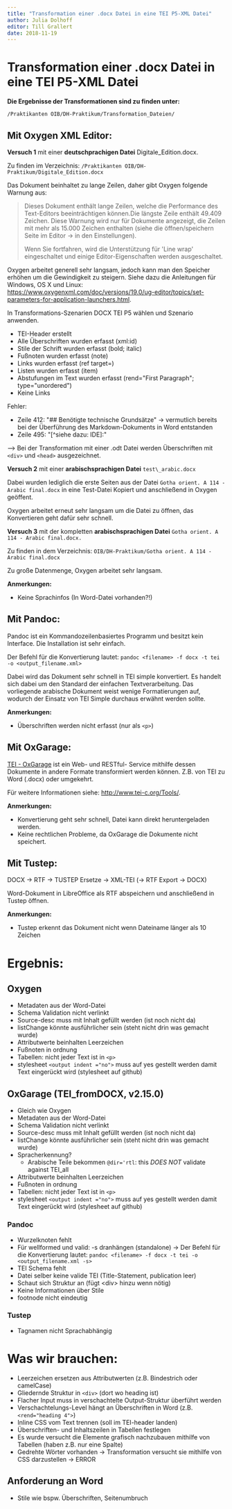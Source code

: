```yaml
---
title: "Transformation einer .docx Datei in eine TEI P5-XML Datei"
author: Julia Dolhoff
editor: Till Grallert
date: 2018-11-19
---
```


# Transformation einer .docx Datei in eine TEI P5-XML Datei

**Die Ergebnisse der Transformationen sind zu finden unter:**

`/Praktikanten OIB/DH-Praktikum/Transformation_Dateien/`

## Mit Oxygen XML Editor:

**Versuch 1** mit einer **deutschprachigen Datei** Digitale\_Edition.docx.

Zu finden im Verzeichnis: `/Praktikanten OIB/DH-Praktikum/Digitale_Edition.docx`


Das Dokument beinhaltet zu lange Zeilen, daher gibt Oxygen folgende Warnung aus:
> Dieses Dokument enthält lange Zeilen, welche die Performance des Text-Editors beeinträchtigen können.Die längste Zeile enthält 49.409 Zeichen.
> Diese Warnung wird nur für Dokumente angezeigt, die Zeilen mit mehr als 15.000 Zeichen enthalten (siehe die öffnen/speichern Seite im Editor -> in den Einstellungen).
> 
> Wenn Sie fortfahren, wird die Unterstützung für 'Line wrap' eingeschaltet und einige Editor-Eigenschaften werden ausgeschaltet.

Oxygen arbeitet generell sehr langsam, jedoch kann man den Speicher erhöhen um die Gewindigkeit zu steigern. Siehe dazu die Anleitungen für Windows, OS X und Linux: <https://www.oxygenxml.com/doc/versions/19.0/ug-editor/topics/set-parameters-for-application-launchers.html>.

In Transformations-Szenarien DOCX TEI P5 wählen und Szenario anwenden.

- TEI-Header erstellt
- Alle Überschriften wurden erfasst (xml:id)
- Stile der Schrift wurden erfasst (bold; italic)
- Fußnoten wurden erfasst (note)
- Links wurden erfasst (ref target=)
- Listen wurden erfasst (item)
- Abstufungen im Text wurden erfasst (rend="First Paragraph"; type="unordered")
- Keine Links


Fehler:

- Zeile 412: "## Benötigte technische Grundsätze" -> vermutlich bereits bei der Überführung des Markdown-Dokuments in Word entstanden
- Zeile 495: "[^siehe dazu: IDE]:"

--> Bei der Transformation mit einer .odt Datei werden Überschriften mit `<div>` und `<head>` ausgezeichnet.

**Versuch 2** mit einer **arabischsprachigen Datei** `test\_arabic.docx`


Dabei wurden lediglich die erste Seiten aus der Datei `Gotha orient. A 114 - Arabic final.docx` in eine Test-Datei Kopiert und anschließend in Oxygen geöffent.

Oxygen arbeitet erneut sehr langsam um die Datei zu öffnen, das Konvertieren geht dafür sehr schnell.


**Versuch 3** mit der kompletten **arabischsprachigen Datei** `Gotha orient. A 114 - Arabic final.docx.`

Zu finden in dem Verzeichnis:
`OIB/DH-Praktikum/Gotha orient. A 114 - Arabic final.docx`

Zu große Datenmenge, Oxygen arbeitet sehr langsam.

**Anmerkungen:**

- Keine Sprachinfos (In Word-Datei vorhanden?!)


## Mit Pandoc:

Pandoc ist ein Kommandozeilenbasiertes Programm und besitzt kein Interface.
Die Installation ist sehr einfach.

Der Befehl für die Konvertierung lautet:
`pandoc <filename> -f docx -t tei -o <output_filename.xml>`

Dabei wird das Dokument sehr schnell in TEI simple konvertiert. Es handelt sich dabei um den Standard der einfachen Textverarbeitung. Das vorliegende arabische Dokument weist wenige Formatierungen auf, wodurch der Einsatz von TEI Simple durchaus erwähnt werden sollte.

**Anmerkungen:**

- Überschriften werden nicht erfasst (nur als `<p>`)

## Mit OxGarage:

[TEI - OxGarage](http://www.tei-c.org/oxgarage/#) ist ein Web- und RESTful- Service mithilfe dessen Dokumente in andere Formate transformiert werden können. Z.B. von TEI zu Word (.docx) oder umgekehrt.

Für weitere Informationen siehe: <http://www.tei-c.org/Tools/>.

**Anmerkungen:**

- Konvertierung geht sehr schnell, Datei kann direkt heruntergeladen werden.
- Keine rechtlichen Probleme, da OxGarage die Dokumente nicht speichert.


## Mit Tustep:

DOCX -> RTF -> TUSTEP Ersetze -> XML-TEI (-> RTF Export -> DOCX)

Word-Dokument in LibreOffice als RTF abspeichern und anschließend in Tustep öffnen.

**Anmerkungen:**

- Tustep erkennt das Dokument nicht wenn Dateiname länger als 10 Zeichen

# Ergebnis:

## Oxygen

- Metadaten aus der Word-Datei
- Schema Validation nicht verlinkt
- Source-desc muss mit Inhalt gefüllt werden (ist noch nicht da)
- listChange könnte ausführlicher sein (steht nicht drin was gemacht wurde)
- Attributwerte beinhalten Leerzeichen
- Fußnoten in ordnung
- Tabellen: nicht jeder Text ist in `<p>`
- stylesheet `<output indent ="no">` muss auf yes gestellt werden damit Text eingerückt wird (stylesheet auf github)

## OxGarage (TEI_fromDOCX, v2.15.0)

- Gleich wie Oxygen
- Metadaten aus der Word-Datei
- Schema Validation nicht verlinkt
- Source-desc muss mit Inhalt gefüllt werden (ist noch nicht da)
- listChange könnte ausführlicher sein (steht nicht drin was gemacht wurde)
- Spracherkennung?
    + Arabische Teile bekommen `@dir='rtl`: this *DOES NOT* validate against TEI_all
- Attributwerte beinhalten Leerzeichen
- Fußnoten in ordnung
- Tabellen: nicht jeder Text ist in `<p>`
- stylesheet `<output indent ="no">` muss auf yes gestellt werden damit Text eingerückt wird (stylesheet auf github)


### Pandoc

- Wurzelknoten fehlt
- Für wellformed und valid: -s dranhängen (standalone)
-> Der Befehl für die Konvertierung lautet:
`pandoc <filename> -f docx -t tei -o <output_filename.xml -s>`
- TEI Schema fehlt
- Datei selber keine valide TEI (Title-Statement, publication leer)
- Schaut sich Struktur an (fügt \<div> hinzu wenn nötig)
- Keine Informationen über Stile
- footnode nicht eindeutig

### Tustep
- Tagnamen nicht Sprachabhängig


# Was wir brauchen:

- Leerzeichen ersetzen aus Attributwerten (z.B. Bindestrich oder camelCase)
- Gliedernde Struktur in `<div>` (dort wo heading ist)
- Flacher Input muss in verschachtelte Output-Struktur überführt werden
- Verschachtelungs-Level hängt an Überschriften in Word (z.B. `<rend="heading 4">`)
- Inline CSS vom Text trennen (soll im TEI-header landen)
- Überschriften- und Inhaltszeilen in Tabellen festlegen
- Es wurde versucht die Elemente grafisch nachzubauen mithilfe von Tabellen (haben z.B. nur eine Spalte)
- Gedrehte Wörter vorhanden -> Transformation versucht sie mithilfe von CSS darzustellen -> ERROR


## Anforderung an Word

- Stile wie bspw. Überschriften, Seitenumbruch